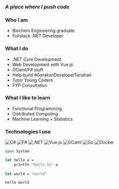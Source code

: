 ### _A place where I push code_

### Who I am
- Biochem Engineering graduate
- Fullstack .NET Developer
  
### What I do
- .NET Core Development
- Web Development with Vue.js
- OCaml/F# stuff
- Help build #GerakanDeveloperTanahair
- Tutor Young Coders
- FYP Consultation
### What I like to learn
- Functional Programming
- Distributed Computing
- Machine Learning + Statistics

### Technologies I use
![C#](https://img.shields.io/badge/-C%23-000000?style=flat&logo=c-sharp)
![F#](https://img.shields.io/badge/-F%23-000000?style=flat&logo=f-sharp)
![.NET](https://img.shields.io/badge/-.NET-000000?style=flat&logo=.net)
![Vue.js](https://img.shields.io/badge/-Vue.js-000000?style=flat&logo=vue.js)
![OCaml](https://img.shields.io/badge/-OCaml-000000?style=flat&logo=ocaml)
![Go](https://img.shields.io/badge/-Go-000000?style=flat&logo=go)
![Docker](https://img.shields.io/badge/-Docker-000000?style=flat&logo=docker)

```fsharp
open System

let hello a =
    printfn "Hello %s" a
    
let world = "world"

hello world
```
